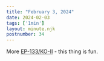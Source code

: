 ```yaml
---
title: "February 3, 2024"
date: 2024-02-03
tags: ['1min']
layout: minute.njk
postnumber: 34
---
```



More [EP-133/KO-II](https://teenage.engineering/products/ep-133) - this thing is fun. 




